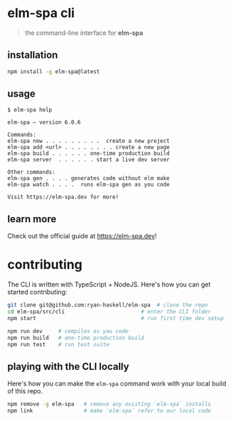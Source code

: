 # elm-spa cli
> the command-line interface for __elm-spa__

## installation

```bash
npm install -g elm-spa@latest
```

## usage

```
$ elm-spa help
```
```
elm-spa – version 6.0.6

Commands:
elm-spa new . . . . . . . . .  create a new project
elm-spa add <url> . . . . . . . . create a new page
elm-spa build . . . . . . one-time production build
elm-spa server  . . . . . . start a live dev server

Other commands:
elm-spa gen . . . . generates code without elm make
elm-spa watch . . . .  runs elm-spa gen as you code

Visit https://elm-spa.dev for more!
```

## learn more

Check out the official guide at https://elm-spa.dev!

# contributing

The CLI is written with TypeScript + NodeJS. Here's how you can get started contributing:

```bash
git clone git@github.com:ryan-haskell/elm-spa  # clone the repo
cd elm-spa/src/cli                        # enter the CLI folder
npm start                                 # run first time dev setup
```

```bash
npm run dev     # compiles as you code
npm run build   # one-time production build
npm run test    # run test suite
```

## playing with the CLI locally

Here's how you can make the `elm-spa` command work with your local build of this
repo.

```bash
npm remove -g elm-spa   # remove any existing `elm-spa` installs
npm link                # make `elm-spa` refer to our local code
```